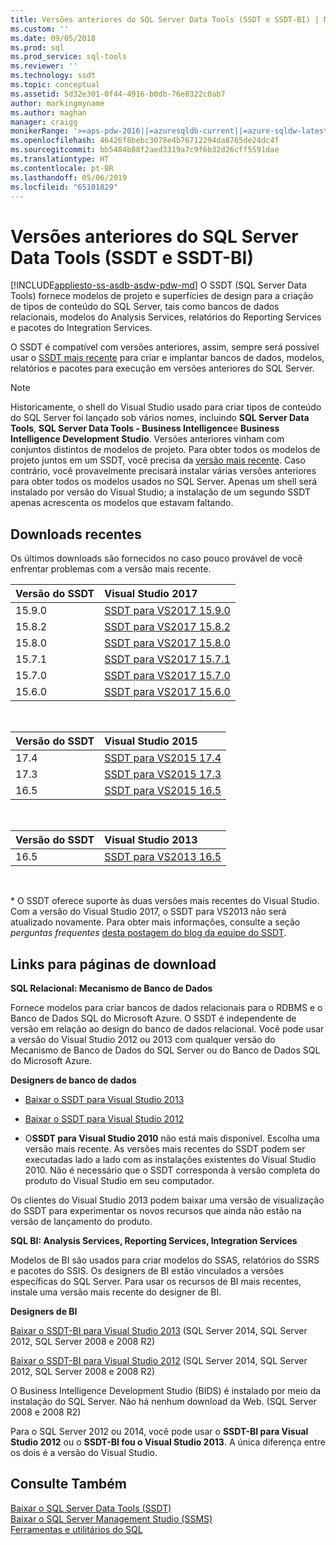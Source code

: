 ```yaml
---
title: Versões anteriores do SQL Server Data Tools (SSDT e SSDT-BI) | Microsoft Docs
ms.custom: ''
ms.date: 09/05/2018
ms.prod: sql
ms.prod_service: sql-tools
ms.reviewer: ''
ms.technology: ssdt
ms.topic: conceptual
ms.assetid: 5d32e301-0f44-4916-b0db-76e8322c0ab7
author: markingmyname
ms.author: maghan
manager: craigg
monikerRange: '>=aps-pdw-2016||=azuresqldb-current||=azure-sqldw-latest||>=sql-server-2016||=sqlallproducts-allversions||=azuresqldb-mi-current'
ms.openlocfilehash: 46426f8bebc3078e4b76712294da8765de24dc4f
ms.sourcegitcommit: bb5484b08f2aed3319a7c9f6b32d26cff5591dae
ms.translationtype: HT
ms.contentlocale: pt-BR
ms.lasthandoff: 05/06/2019
ms.locfileid: "65101829"
---
```

# <a name="previous-releases-of-sql-server-data-tools-ssdt-and-ssdt-bi"></a>Versões anteriores do SQL Server Data Tools (SSDT e SSDT-BI)
[!INCLUDE[appliesto-ss-asdb-asdw-pdw-md](../includes/appliesto-ss-asdb-asdw-pdw-md.md)]
O SSDT (SQL Server Data Tools) fornece modelos de projeto e superfícies de design para a criação de tipos de conteúdo do SQL Server, tais como bancos de dados relacionais, modelos do Analysis Services, relatórios do Reporting Services e pacotes do Integration Services.  
  
O SSDT é compatível com versões anteriores, assim, sempre será possível usar o [SSDT mais recente](download-sql-server-data-tools-ssdt.md) para criar e implantar bancos de dados, modelos, relatórios e pacotes para execução em versões anteriores do SQL Server.  
  
> [!NOTE]  
> Historicamente, o shell do Visual Studio usado para criar tipos de conteúdo do SQL Server foi lançado sob vários nomes, incluindo **SQL Server Data Tools**, **SQL Server Data Tools - Business Intelligence**e **Business Intelligence Development Studio**. Versões anteriores vinham com conjuntos distintos de modelos de projeto. Para obter todos os modelos de projeto juntos em um SSDT, você precisa da [versão mais recente](download-sql-server-data-tools-ssdt.md). Caso contrário, você provavelmente precisará instalar várias versões anteriores para obter todos os modelos usados no SQL Server.  Apenas um shell será instalado por versão do Visual Studio; a instalação de um segundo SSDT apenas acrescenta os modelos que estavam faltando.  

## <a name="recent-downloads"></a>Downloads recentes

Os últimos downloads são fornecidos no caso pouco provável de você enfrentar problemas com a versão mais recente.

|Versão do SSDT| Visual Studio 2017|
|:---|:---|
|15.9.0|[SSDT para VS2017 15.9.0](https://go.microsoft.com/fwlink/?linkid=2052454)|
|15.8.2|[SSDT para VS2017 15.8.2](https://go.microsoft.com/fwlink/?linkid=2038031)|
|15.8.0|[SSDT para VS2017 15.8.0](https://go.microsoft.com/fwlink/?linkid=2014060)|
|15.7.1|[SSDT para VS2017 15.7.1](https://go.microsoft.com/fwlink/?LinkId=875613)|
|15.7.0|[SSDT para VS2017 15.7.0](https://go.microsoft.com/fwlink/?LinkId=874716)|
|15.6.0|[SSDT para VS2017 15.6.0](https://go.microsoft.com/fwlink/?LinkId=871368)|

<br>

|Versão do SSDT| Visual Studio 2015|
|:---|:---|
|17.4|[SSDT para VS2015 17.4](https://go.microsoft.com/fwlink/?linkid=863440)|
|17.3|[SSDT para VS2015 17.3](https://go.microsoft.com/fwlink/?linkid=858660)|
|16.5|[SSDT para VS2015 16.5](https://go.microsoft.com/fwlink/?LinkID=832313)|  

<br>

|Versão do SSDT| Visual Studio 2013|
|:---|:---|
|16.5|[SSDT para VS2013 16.5](https://go.microsoft.com/fwlink/?LinkID=832308)|  

<br>


\* O SSDT oferece suporte às duas versões mais recentes do Visual Studio. Com a versão do Visual Studio 2017, o SSDT para VS2013 não será atualizado novamente. Para obter mais informações, consulte a seção *perguntas frequentes* [desta postagem do blog da equipe do SSDT](https://blogs.msdn.microsoft.com/ssdt/2017/03/10/sql-server-data-tools-17-0-rc-and-ssdt-in-vs2017/).

  
## <a name="links-to-download-pages"></a>Links para páginas de download 
**SQL Relacional: Mecanismo de Banco de Dados**  
  
Fornece modelos para criar bancos de dados relacionais para o RDBMS e o Banco de Dados SQL do Microsoft Azure. O SSDT é independente de versão em relação ao design do banco de dados relacional. Você pode usar a versão do Visual Studio 2012 ou 2013 com qualquer versão do Mecanismo de Banco de Dados do SQL Server ou do Banco de Dados SQL do Microsoft Azure.  
  
**Designers de banco de dados**  
  
-   [Baixar o SSDT para Visual Studio 2013](https://msdn.microsoft.com/dn864412)  
  
-   [Baixar o SSDT para Visual Studio 2012](https://msdn.microsoft.com/jj650015)  
  
-   O**SSDT para Visual Studio 2010** não está mais disponível. Escolha uma versão mais recente. As versões mais recentes do SSDT podem ser executadas lado a lado com as instalações existentes do Visual Studio 2010. Não é necessário que o SSDT corresponda à versão completa do produto do Visual Studio em seu computador.  
  
Os clientes do Visual Studio 2013 podem baixar uma versão de visualização do SSDT para experimentar os novos recursos que ainda não estão na versão de lançamento do produto.  
  
**SQL BI: Analysis Services, Reporting Services, Integration Services**  
  
Modelos de BI são usados para criar modelos do SSAS, relatórios do SSRS e pacotes do SSIS. Os designers de BI estão vinculados a versões específicas do SQL Server. Para usar os recursos de BI mais recentes, instale uma versão mais recente do designer de BI.  
  
**Designers de BI**  
  
[Baixar o SSDT-BI para Visual Studio 2013](https://www.microsoft.com/download/details.aspx?id=42313) (SQL Server 2014, SQL Server 2012, SQL Server 2008 e 2008 R2)  
  
[Baixar o SSDT-BI para Visual Studio 2012](https://www.microsoft.com/download/details.aspx?id=36843) (SQL Server 2014, SQL Server 2012, SQL Server 2008 e 2008 R2)  
  
O Business Intelligence Development Studio (BIDS) é instalado por meio da instalação do SQL Server. Não há nenhum download da Web. (SQL Server 2008 e 2008 R2)  
  
Para o SQL Server 2012 ou 2014, você pode usar o **SSDT-BI para Visual Studio 2012** ou o **SSDT-BI fou o Visual Studio 2013**. A única diferença entre os dois é a versão do Visual Studio.  
  
## <a name="see-also"></a>Consulte Também  
[Baixar o SQL Server Data Tools &#40;SSDT&#41;](../ssdt/download-sql-server-data-tools-ssdt.md)  
[Baixar o SQL Server Management Studio &#40;SSMS&#41;](../ssms/download-sql-server-management-studio-ssms.md)  
[Ferramentas e utilitários do SQL](../tools/overview-sql-tools.md)
